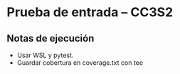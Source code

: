 # Prueba de entrada – CC3S2

## Notas de ejecución
- Usar WSL y pytest.
- Guardar cobertura en coverage.txt con tee
